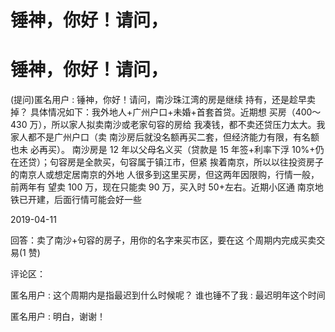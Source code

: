# 锤神，你好！请问，

# 锤神，你好！请问，

(提问)匿名用户 : 锤神，你好！请问，南沙珠江湾的房是继续 持有，还是趁早卖掉？ 具体情况如下：我外地人+广州户口+未婚+首套首贷。近期想 买房（400～430 万），所以家人拟卖南沙或老家句容的房给 我凑钱，都不卖还贷压力太大。我家人都不是广州户口（卖 南沙房后就没名额再买二套，但经济能力有限，有名额也未 必再买）。 南沙房是 12 年以父母名义买（贷款是 15 年签+利率下浮 10%+仍在还贷）；句容房是全款买，句容属于镇江市，但紧 挨着南京，所以以往投资房子的南京人或想定居南京的外地 人很多到这里买房，但这两年因限购，行情一般，前两年有 望卖 100 万，现在只能卖 90 万，买入时 50+左右。近期小区通 南京地铁已开建，后面行情可能会好一些

2019-04-11

回答：卖了南沙+句容的房子，用你的名字来买市区，要在这 个周期内完成买卖交易(1 赞)

评论区：

匿名用户 : 这个周期内是指最迟到什么时候呢？ 谁也锤不了我 : 最迟明年这个时间

匿名用户 : 明白，谢谢！